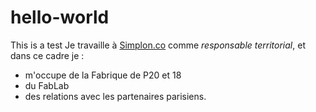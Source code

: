 # hello-world
This is a test
Je travaille à [Simplon.co](simplon.co) comme *responsable territorial*, et dans ce cadre je : 
- m'occupe de la Fabrique de P20 et 18
- du FabLab 
- des relations avec les partenaires parisiens. 
